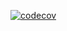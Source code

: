 [![codecov](https://codecov.io/gh/Antoxication/ReserVite/branch/main/graph/badge.svg?token=MTAQHIHVI3)](https://codecov.io/gh/Antoxication/ReserVite) 
